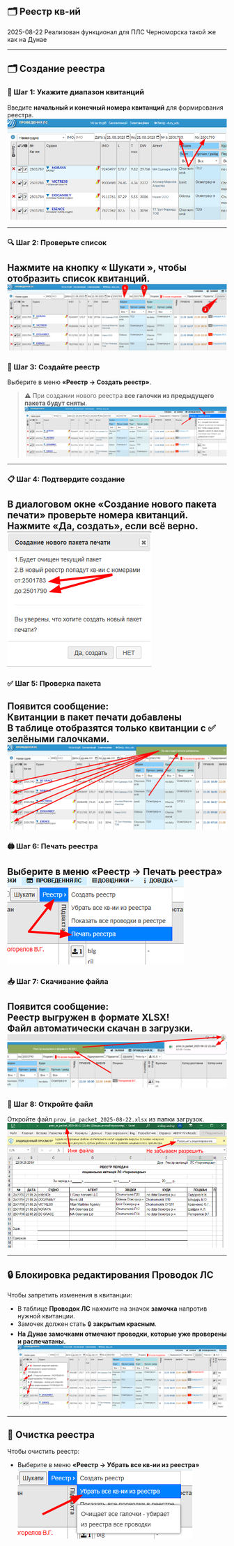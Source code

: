 ## 🗂️ Реестр кв-ий
<span class="quick-highlight date">2025-08-22</span> Реализован функционал для ПЛС Черноморска такой же как на Дунае

---

## 🗂️ Создание реестра
### 🔢 Шаг 1: Укажите диапазон квитанций 
Введите **начальный и конечный номера квитанций** для формирования реестра.
![Диапазон квитанций](images/reestr_001.png)  

---

### 🔍 Шаг 2: Проверьте список 
Нажмите на кнопку **« Шукати »**, чтобы отобразить список квитанций.  
![Список квитанций](images/reestr_002.png)  
---

### 🧾 Шаг 3: Создайте реестр  
Выберите в меню **«Реестр → Создать реестр»**.  
> ⚠️ При создании нового реестра **все галочки из предыдущего пакета будут сняты**.  
![Создание реестра](images/reestr_003.png)

---

### 📋 Шаг 4: Подтвердите создание  
В диалоговом окне **«Создание нового пакета печати»** проверьте номера квитанций.  
Нажмите **«Да, создать»**, если всё верно.  
![Подтверждение](images/reestr_004.png)
---

### ✅ Шаг 5: Проверка пакета  
Появится сообщение:  
**Квитанции в пакет печати добавлены**  
В таблице отобразятся только квитанции с **✅ зелёными галочками**.  
![Галочки в таблице](images/reestr_005.png)
---

### 🖨️ Шаг 6: Печать реестра  
Выберите в меню **«Реестр → Печать реестра»**  
![Печать реестра](images/reestr_006.png)
---

### 📥 Шаг 7: Скачивание файла  
Появится сообщение:  
**Реестр выгружен в формате XLSX!**  
Файл автоматически скачан в загрузки.  
![Скачивание файла](images/reestr_007.png)
---

### 📂 Шаг 8: Откройте файл  
Откройте файл `prov_in_packet_2025-08-22.xlsx` из папки загрузок.  
![Открытие файла](images/reestr_008.png)

---

## 🔒 Блокировка редактирования Проводок ЛС

Чтобы запретить изменения в квитанции:  
- В таблице **Проводок ЛС** нажмите на значок **замочка** напротив нужной квитанции.  
- Замочек должен стать 🔒 **закрытым красным**.  
- **На Дунае замочками отмечают проводки, которые уже проверены и распечатаны.**  
![Замочек](images/reestr_010.png)

---

## 🧹 Очистка реестра

Чтобы очистить реестр:  
- Выберите в меню **«Реестр → Убрать все кв-ии из реестра»**  
![Очистка реестра](images/reestr_009.png)